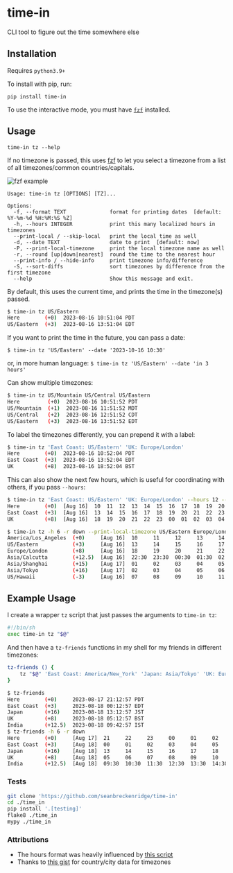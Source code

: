 # time-in

CLI tool to figure out the time somewhere else

## Installation

Requires `python3.9+`

To install with pip, run:

```
pip install time-in
```

To use the interactive mode, you must have [`fzf`](https://github.com/junegunn/fzf) installed.

## Usage

```
time-in tz --help
```

If no timezone is passed, this uses [fzf](https://github.com/junegunn/fzf) to let you select a timezone from a list of all timezones/common countries/capitals.

![fzf example](https://github.com/seanbreckenridge/time-in/blob/main/.github/fzf.png?raw=true)

```
Usage: time-in tz [OPTIONS] [TZ]...

Options:
  -f, --format TEXT              format for printing dates  [default: %Y-%m-%d %H:%M:%S %Z]
  -h, --hours INTEGER            print this many localized hours in timezones
  --print-local / --skip-local   print the local time as well
  -d, --date TEXT                date to print  [default: now]
  -P, --print-local-timezone     print the local timezone name as well
  -r, --round [up|down|nearest]  round the time to the nearest hour
  --print-info / --hide-info     print timezone info/difference
  -S, --sort-diffs               sort timezones by difference from the first timezone
  --help                         Show this message and exit.
```

By default, this uses the current time, and prints the time in the timezone(s) passed.

```bash
$ time-in tz US/Eastern
Here        (+0)  2023-08-16 10:51:04 PDT
US/Eastern  (+3)  2023-08-16 13:51:04 EDT
```

If you want to print the time in the future, you can pass a date:

`$ time-in tz 'US/Eastern' --date '2023-10-16 10:30'`

or, in more human language: `$ time-in tz 'US/Eastern' --date 'in 3 hours'`

Can show multiple timezones:

```bash
$ time-in tz US/Mountain US/Central US/Eastern
Here         (+0)  2023-08-16 10:51:52 PDT
US/Mountain  (+1)  2023-08-16 11:51:52 MDT
US/Central   (+2)  2023-08-16 12:51:52 CDT
US/Eastern   (+3)  2023-08-16 13:51:52 EDT
```

To label the timezones differently, you can prepend it with a label:

```bash
$ time-in tz 'East Coast: US/Eastern' 'UK: Europe/London'
Here        (+0)  2023-08-16 10:52:04 PDT
East Coast  (+3)  2023-08-16 13:52:04 EDT
UK          (+8)  2023-08-16 18:52:04 BST
```

This can also show the next few hours, which is useful for coordinating with others, if you pass `--hours`:

```bash
$ time-in tz 'East Coast: US/Eastern' 'UK: Europe/London' --hours 12 --round down
Here        (+0)  [Aug 16]  10  11  12  13  14  15  16  17  18  19  20  21
East Coast  (+3)  [Aug 16]  13  14  15  16  17  18  19  20  21  22  23  00
UK          (+8)  [Aug 16]  18  19  20  21  22  23  00  01  02  03  04  05
```

```bash
$ time-in tz -h 6 -r down --print-local-timezone US/Eastern Europe/London Asia/Calcutta Asia/Shanghai Asia/Tokyo US/Hawaii
America/Los_Angeles  (+0)     [Aug 16]  10     11     12     13     14     15
US/Eastern           (+3)     [Aug 16]  13     14     15     16     17     18
Europe/London        (+8)     [Aug 16]  18     19     20     21     22     23
Asia/Calcutta        (+12.5)  [Aug 16]  22:30  23:30  00:30  01:30  02:30  03:30
Asia/Shanghai        (+15)    [Aug 17]  01     02     03     04     05     06
Asia/Tokyo           (+16)    [Aug 17]  02     03     04     05     06     07
US/Hawaii            (-3)     [Aug 16]  07     08     09     10     11     12
```

## Example Usage

I create a wrapper `tz` script that just passes the arguments to `time-in tz`:

```bash
#!/bin/sh
exec time-in tz "$@"
```

And then have a `tz-friends` functions in my shell for my friends in different timezones:

```bash
tz-friends () {
	tz "$@" 'East Coast: America/New_York' 'Japan: Asia/Tokyo' 'UK: Europe/London' 'India: Asia/Calcutta'
}
```

```bash
$ tz-friends
Here        (+0)     2023-08-17 21:12:57 PDT
East Coast  (+3)     2023-08-18 00:12:57 EDT
Japan       (+16)    2023-08-18 13:12:57 JST
UK          (+8)     2023-08-18 05:12:57 BST
India       (+12.5)  2023-08-18 09:42:57 IST
$ tz-friends -h 6 -r down
Here        (+0)     [Aug 17]  21     22     23     00     01     02
East Coast  (+3)     [Aug 18]  00     01     02     03     04     05
Japan       (+16)    [Aug 18]  13     14     15     16     17     18
UK          (+8)     [Aug 18]  05     06     07     08     09     10
India       (+12.5)  [Aug 18]  09:30  10:30  11:30  12:30  13:30  14:30
```

### Tests

```bash
git clone 'https://github.com/seanbreckenridge/time-in'
cd ./time_in
pip install '.[testing]'
flake8 ./time_in
mypy ./time_in
```

### Attributions

- The hours format was heavily influenced by [this script](https://superuser.com/a/1397116)
- Thanks to [this gist](https://gist.github.com/mjrulesamrat/0c1f7de951d3c508fb3a20b4b0b33a98) for country/city data for timezones
